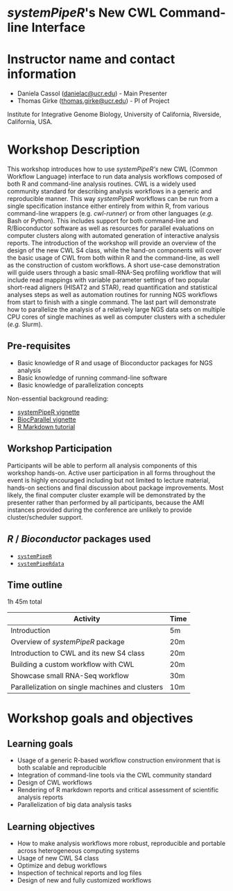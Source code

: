 # *systemPipeR*'s New CWL Command-line Interface

# Instructor name and contact information
* Daniela Cassol (danielac@ucr.edu) - Main Presenter 
* Thomas Girke (thomas.girke@ucr.edu) - PI of Project

Institute for Integrative Genome Biology, University of California, Riverside, California, USA.

# Workshop Description

This workshop introduces how to use *systemPipeR's* new CWL (Common Workflow Language) interface to run data analysis workflows composed of both R and command-line analysis routines. CWL is a widely used community standard for describing analysis workflows in a generic and reproducible manner. This way *systemPipeR* workflows can be run from a single specification instance either entirely from within R, from various command-line wrappers (e.g. *cwl-runner*) or from other languages (*e.g.* Bash or Python). This includes support for both command-line and R/Bioconductor software as well as resources for parallel evaluations on computer clusters along with automated generation of interactive analysis reports. The introduction of the workshop will provide an overview of the design of the new CWL S4 class, while the hand-on components will cover the basic usage of CWL from both within R and the command-line, as well as the construction of custom workflows. A short use-case demonstration will guide users through a basic small-RNA-Seq profiling workflow that will include read mappings with variable parameter settings of two popular short-read aligners (HISAT2 and STAR), read quantification and statistical analyses steps as well as automation routines for running NGS workflows from start to finish with a single command. The last part will demonstrate how to parallelize the analysis of a relatively large NGS data sets on multiple CPU cores of single machines as well as computer clusters with a scheduler (*e.g.* Slurm). 


## Pre-requisites

- Basic knowledge of R and usage of Bioconductor packages for NGS analysis
- Basic knowledge of running command-line software
- Basic knowledge of parallelization concepts 

Non-essential background reading:

* [systemPipeR vignette](https://bioconductor.org/packages/devel/bioc/html/systemPipeR.html)
* [BiocParallel vignette](https://bioconductor.org/packages/release/bioc/html/BiocParallel.html)
* [R Markdown tutorial](https://rmarkdown.rstudio.com/lesson-2.html)

## Workshop Participation

Participants will be able to perform all analysis components of this workshop hands-on. Active user participation in all forms throughout the event is highly encouraged including but not limited to lecture material, hands-on sections and final discussion about package improvements. Most likely, the final computer cluster example will be demonstrated by the presenter rather than performed by all participants, because the AMI instances provided during the conference are unlikely to provide cluster/scheduler support.  

## _R_ / _Bioconductor_ packages used

* [`systemPipeR`](http://www.bioconductor.org/packages/release/bioc/html/systemPipeR.html)
* [`systemPipeRdata`](http://www.bioconductor.org/packages/release/data/experiment/html/systemPipeRdata.html)

## Time outline

1h 45m total

| Activity                                        | Time |
|-------------------------------------------------|------|
| Introduction                                    |  5m  |
| Overview of *systemPipeR* package               | 20m  |
| Introduction to CWL and its new S4 class        | 20m  |
| Building a custom workflow with CWL             | 20m  |
| Showcase small RNA-Seq workflow                 | 30m  |
| Parallelization on single machines and clusters | 10m  |

# Workshop goals and objectives

## Learning goals

* Usage of a generic R-based workflow construction environment that is both scalable and reproducible 
* Integration of command-line tools via the CWL community standard
* Design of CWL workflows
* Rendering of R markdown reports and critical assessment of scientific analysis reports
* Parallelization of big data analysis tasks

## Learning objectives

* How to make analysis workflows more robust, reproducible and portable across heterogeneous computing systems
* Usage of new CWL S4 class
* Optimize and debug workflows 
* Inspection of technical reports and log files 
* Design of new and fully customized workflows 

